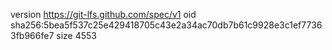 version https://git-lfs.github.com/spec/v1
oid sha256:5bea5f537c25e429418705c43e2a34ac70db7b61c9928e3c1ef77363fb966fe7
size 4553
